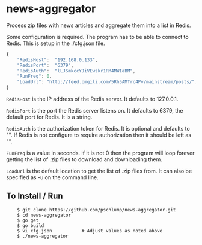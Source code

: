 news-aggregator
===============

Process zip files with news articles and aggregate them into a list in Redis.

Some configuration is required.  The program has to be able to connect to Redis.
This is setup in the ./cfg.json file.

```JavaScript
{
	"RedisHost":  "192.168.0.133",
	"RedisPort":  "6379",
	"RedisAuth":  "lLJSmkccYJiVEwskr1RM4MWIaBM",
	"RunFreq": 0,
	"LoadUrl": "http://feed.omgili.com/5Rh5AMTrc4Pv/mainstream/posts/",
}
```

`RedisHost` is the IP address of the Redis server.  It defaults to 127.0.0.1.

`RedisPort` is the port the Redis server listens on.  It defaults to 6379, the default port for Redis.  It is a string.

`RedisAuth` is the authorization token for Redis.  It is optional and defaults to "".  If Redis is not configure to require authorization then it should be left as "".

`FunFreq` is a value in seconds.  If it is not 0 then the program will loop forever getting the list of .zip files to download and downloading them.

`LoadUrl` is the default location to get the list of .zip files from.  It can also be specified as -u on the command line.

To Install / Run
----------------

```
	$ git clone https://github.com/pschlump/news-aggregator.git
	$ cd news-aggregator
	$ go get
	$ go build
	$ vi cfg.json			# Adjust values as noted above
	$ ./news-aggregator
```

